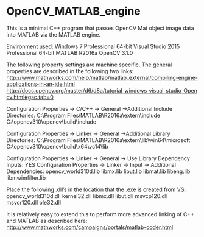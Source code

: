 # OpenCV_MATLAB_engine
This is a minimal C++ program that passes OpenCV Mat object image data into MATLAB via the MATLAB engine.

Environment used:
Windows 7 Professional 64-bit
Visual Studio 2015 Professional 64-bit
MATLAB R2016a
OpenCV 3.1.0

The following property settings are machine specific. The general properties are described in the following two links:
http://www.mathworks.com/help/matlab/matlab_external/compiling-engine-applications-in-an-ide.html
http://docs.opencv.org/master/d6/d8a/tutorial_windows_visual_studio_Opencv.html#gsc.tab=0

Configuration Properties -> C/C++ -> General ->Additional Include Directories:
C:\Program Files\MATLAB\R2016a\extern\include
C:\opencv310\opencv\build\include

Configuration Properties -> Linker -> General ->Additional Library Directories:
C:\Program Files\MATLAB\R2016a\extern\lib\win64\microsoft
C:\opencv310\opencv\build\x64\vc14\lib

Configuration Properties -> Linker -> General -> Use Library Dependency Inputs: YES
Configuration Properties -> Linker -> Input -> Additional Dependencies: 
opencv_world310d.lib
libmx.lib
libut.lib
libmat.lib
libeng.lib
libmwimfilter.lib

Place the following .dll’s in the location that the .exe is created from VS:
opencv_world310d.dll
kernel32.dll
libmx.dll
libut.dll
msvcp120.dll
msvcr120.dll
ole32.dll

It is relatively easy to extend this to perform more advanced linking of C++ and MATLAB as described here:
http://www.mathworks.com/campaigns/portals/matlab-coder.html

